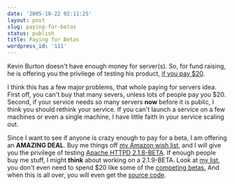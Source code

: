 ```yaml
---
date: '2005-10-22 02:11:25'
layout: post
slug: paying-for-betas
status: publish
title: Paying for Betas
wordpress_id: '111'
---
```



Kevin Burton doesn't have enough money for server(s).  So, for fund raising, he is offering you the privilege of testing his product, [if you pay $20](http://www.feedblog.org/2005/10/20_gets_you_a_t.html).



I think this has a few major problems, that whole paying for servers idea.  First off, you can't buy that many severs, unless lots of people pay you $20.  Second, if your service needs so many servers **now** before it is public, I think you should rethink your service.  If you can't launch a service on a few machines or even a single machine, I have little faith in your service scaling out.



Since I want to see if anyone is crazy enough to pay for a beta, I am offering an **AMAZING DEAL**.  Buy me things off [my Amazon wish list](http://www.amazon.com/gp/registry/registry.html/ref=cm_wl_sortbar_v_Nor/103-3003405-7603806?%5Fencoding=UTF8&filter=all&sort=priority&type=wishlist&id=1QHCYROTY23AA&layout=standard&reveal=unpurchased&page=1), and I will give you the privilege of testing [Apache HTTPD 2.1.8-BETA](http://www.apache.org/dist/httpd/Announcement2.1-beta.html).  If enough people buy me stuff, I might **think** about working on a 2.1.9-BETA.  Look at [my list](http://www.amazon.com/gp/registry/registry.html/ref=cm_wl_sortbar_v_Nor/103-3003405-7603806?%5Fencoding=UTF8&filter=all&sort=priority&type=wishlist&id=1QHCYROTY23AA&layout=standard&reveal=unpurchased&page=1), you don't even need to spend $20 like some of the [competing betas.](http://www.feedblog.org/2005/10/20_gets_you_a_t.html)  And when this is all over, you will even get the [source code](http://www.apache.org/dist/httpd/).

